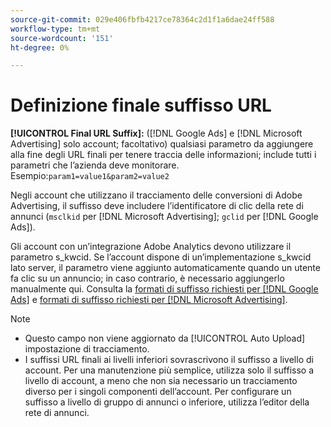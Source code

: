 ```yaml
---
source-git-commit: 029e406fbfb4217ce78364c2d1f1a6dae24ff588
workflow-type: tm+mt
source-wordcount: '151'
ht-degree: 0%

---
```

# Definizione finale suffisso URL

<!-- Used in many places; in inventory feed templates, it's actually called "Campaign Final URL Suffix," but leaving this generic anyway since it's a paragraph-level include file -->

**[!UICONTROL Final URL Suffix]:** ([!DNL Google Ads] e [!DNL Microsoft Advertising] solo account; facoltativo) qualsiasi parametro da aggiungere alla fine degli URL finali per tenere traccia delle informazioni; include tutti i parametri che l’azienda deve monitorare. Esempio:`param1=value1&param2=value2`

Negli account che utilizzano il tracciamento delle conversioni di Adobe Advertising, il suffisso deve includere l’identificatore di clic della rete di annunci (`msclkid` per [!DNL Microsoft Advertising]; `gclid` per [!DNL Google Ads]).

Gli account con un’integrazione Adobe Analytics devono utilizzare il parametro s_kwcid. Se l’account dispone di un’implementazione s_kwcid lato server, il parametro viene aggiunto automaticamente quando un utente fa clic su un annuncio; in caso contrario, è necessario aggiungerlo manualmente qui. Consulta la [formati di suffisso richiesti per [!DNL Google Ads]](/help/search-social-commerce/tracking/formats-click-tracking-google.md) e [formati di suffisso richiesti per [!DNL Microsoft Advertising]](/help/search-social-commerce/tracking/formats-click-tracking-microsoft.md).

>[!NOTE]
>
>* Questo campo non viene aggiornato da [!UICONTROL Auto Upload] impostazione di tracciamento.
>* I suffissi URL finali ai livelli inferiori sovrascrivono il suffisso a livello di account. Per una manutenzione più semplice, utilizza solo il suffisso a livello di account, a meno che non sia necessario un tracciamento diverso per i singoli componenti dell’account. Per configurare un suffisso a livello di gruppo di annunci o inferiore, utilizza l’editor della rete di annunci.

